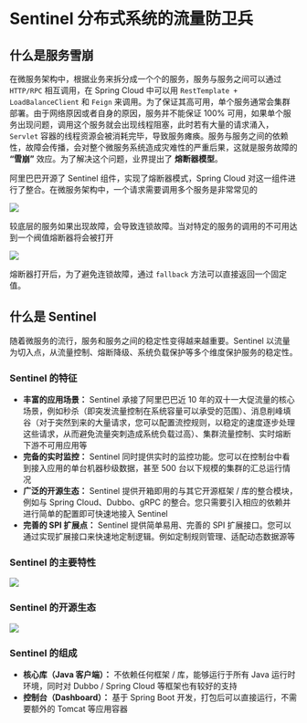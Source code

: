 # Sentinel 分布式系统的流量防卫兵

## 什么是服务雪崩

在微服务架构中，根据业务来拆分成一个个的服务，服务与服务之间可以通过 `HTTP/RPC` 相互调用，在 Spring Cloud 中可以用 `RestTemplate + LoadBalanceClient` 和 `Feign` 来调用。为了保证其高可用，单个服务通常会集群部署。由于网络原因或者自身的原因，服务并不能保证 100% 可用，如果单个服务出现问题，调用这个服务就会出现线程阻塞，此时若有大量的请求涌入，`Servlet` 容器的线程资源会被消耗完毕，导致服务瘫痪。服务与服务之间的依赖性，故障会传播，会对整个微服务系统造成灾难性的严重后果，这就是服务故障的 **“雪崩”** 效应。为了解决这个问题，业界提出了 **熔断器模型**。

阿里巴巴开源了 Sentinel 组件，实现了熔断器模式，Spring Cloud 对这一组件进行了整合。在微服务架构中，一个请求需要调用多个服务是非常常见的

![](/assets/Lusifer201805292246007.png)

较底层的服务如果出现故障，会导致连锁故障。当对特定的服务的调用的不可用达到一个阀值熔断器将会被打开

![](/assets/Lusifer201901080205008.png)

熔断器打开后，为了避免连锁故障，通过 `fallback` 方法可以直接返回一个固定值。

## 什么是 Sentinel

随着微服务的流行，服务和服务之间的稳定性变得越来越重要。Sentinel 以流量为切入点，从流量控制、熔断降级、系统负载保护等多个维度保护服务的稳定性。

### Sentinel 的特征

- **丰富的应用场景：** Sentinel 承接了阿里巴巴近 10 年的双十一大促流量的核心场景，例如秒杀（即突发流量控制在系统容量可以承受的范围）、消息削峰填谷（对于突然到来的大量请求，您可以配置流控规则，以稳定的速度逐步处理这些请求，从而避免流量突刺造成系统负载过高）、集群流量控制、实时熔断下游不可用应用等
- **完备的实时监控：** Sentinel 同时提供实时的监控功能。您可以在控制台中看到接入应用的单台机器秒级数据，甚至 500 台以下规模的集群的汇总运行情况
- **广泛的开源生态：** Sentinel 提供开箱即用的与其它开源框架 / 库的整合模块，例如与 Spring Cloud、Dubbo、gRPC 的整合。您只需要引入相应的依赖并进行简单的配置即可快速地接入 Sentinel
- **完善的 SPI 扩展点：** Sentinel 提供简单易用、完善的 SPI 扩展接口。您可以通过实现扩展接口来快速地定制逻辑。例如定制规则管理、适配动态数据源等

### Sentinel 的主要特性

![](/assets/50505538-2c484880-0aaf-11e9-9ffc-cbaaef20be2b.png)

### Sentinel 的开源生态

![](/assets/46240214-9c72ff80-c3d6-11e8-937a-0cffa1e8dc58.png)

### Sentinel 的组成

- **核心库（Java 客户端）：** 不依赖任何框架 / 库，能够运行于所有 Java 运行时环境，同时对 Dubbo / Spring Cloud 等框架也有较好的支持
- **控制台（Dashboard）：** 基于 Spring Boot 开发，打包后可以直接运行，不需要额外的 Tomcat 等应用容器